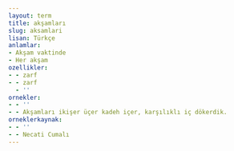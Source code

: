 ```yaml
---
layout: term
title: akşamları
slug: aksamlari
lisan: Türkçe
anlamlar:
- Akşam vaktinde
- Her akşam
ozellikler:
- - zarf
- - zarf
  - ''
ornekler:
- - ''
- - Akşamları ikişer üçer kadeh içer, karşılıklı iç dökerdik.
orneklerkaynak:
- - ''
- - Necati Cumalı
---
```

